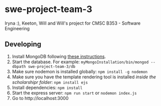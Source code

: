 # swe-project-team-3

Iryna :), Keeton, Will and Will's project for CMSC B353 - Software Engineering

## Developing

1. Install MongoDB following [these instructions](https://docs.google.com/document/d/1Zno0zaUld6j1pwMh8A7qgR08L2TUEyfpyA8ntWu4cBY/edit#).
2. Start the database. For example: `myMongoInstallation/bin/mongod --dbpath swe-project-team-3/db`
3. Make sure nodemon is installed globally: `npm install -g nodemon`
4. Make sure you have the template rendering tool is installed _inside the scholarshipr folder_: `npm install ejs`
5. Install dependencies: `npm install`
6. Start the express server: `npm run start` or `nodemon index.js`
7. Go to http://localhost:3000
